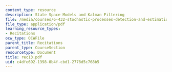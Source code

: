 ```yaml
---
content_type: resource
description: State Space Models and Kalman Filtering
file: /media/courses/6-432-stochastic-processes-detection-and-estimation-spring-2004/c4dfe69213980b4fcbd12778d5c768b5_rec13.pdf
file_type: application/pdf
learning_resource_types:
- Recitations
ocw_type: OCWFile
parent_title: Recitations
parent_type: CourseSection
resourcetype: Document
title: rec13.pdf
uid: c4dfe692-1398-0b4f-cbd1-2778d5c768b5
---
```


